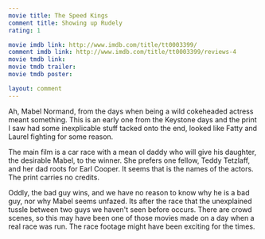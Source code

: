 ```yaml
---
movie title: The Speed Kings
comment title: Showing up Rudely
rating: 1

movie imdb link: http://www.imdb.com/title/tt0003399/
comment imdb link: http://www.imdb.com/title/tt0003399/reviews-4
movie tmdb link: 
movie tmdb trailer: 
movie tmdb poster: 

layout: comment
---
```


Ah, Mabel Normand, from the days when being a wild cokeheaded actress meant something. This is an early one from the Keystone days and the print I saw had some inexplicable stuff tacked onto the end, looked like Fatty and Laurel fighting for some reason.

The main film is a car race with a mean ol daddy who will give his daughter, the desirable Mabel, to the winner. She prefers one fellow, Teddy Tetzlaff, and her dad roots for Earl Cooper. It seems that is the names of the actors. The print carries no credits.

Oddly, the bad guy wins, and we have no reason to know why he is a bad guy, nor why Mabel seems unfazed. Its after the race that the unexplained tussle between two guys we haven't seen before occurs. There are crowd scenes, so this may have been one of those movies made on a day when a real race was run. The race footage might have been exciting for the times.